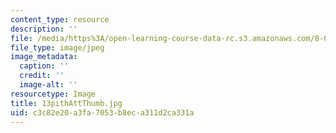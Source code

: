 ```yaml
---
content_type: resource
description: ''
file: /media/https%3A/open-learning-course-data-rc.s3.amazonaws.com/8-02t-electricity-and-magnetism-spring-2005/c3c82e20a3fa7053b8eca311d2ca331a_13pithAttThumb.jpg
file_type: image/jpeg
image_metadata:
  caption: ''
  credit: ''
  image-alt: ''
resourcetype: Image
title: 13pithAttThumb.jpg
uid: c3c82e20-a3fa-7053-b8ec-a311d2ca331a
---
```

